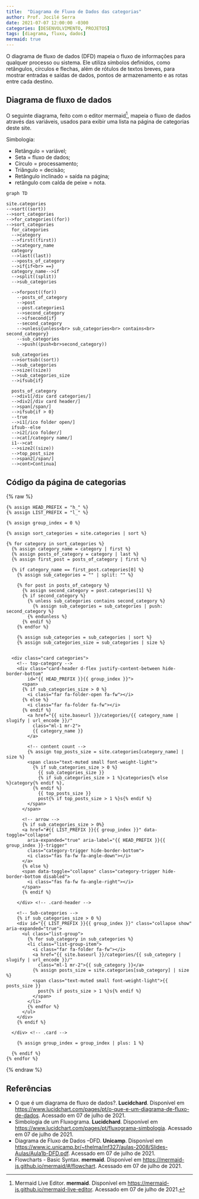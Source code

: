 ```yaml
---
title:  "Diagrama de Fluxo de Dados das categorias"
author: Prof. Jocilé Serra
date: 2021-07-07 12:00:00 -0300
categories: [DESENVOLVIMENTO, PROJETOS]
tags: [diagrama, fluxo, dados]
mermaid: true
---
```

O diagrama de fluxo de dados (DFD) mapeia o fluxo de informações para qualquer processo ou sistema. Ele utiliza símbolos definidos, como retângulos, círculos e flechas, além de rótulos de textos breves, para mostrar entradas e saídas de dados, pontos de armazenamento e as rotas entre cada destino. 

## Diagrama de fluxo de dados

O seguinte diagrama, feito com o editor mermaid[^1], mapeia o fluxo de dados através das variáveis, usados para exibir uma lista na página de categorias deste site.

Simbologia:
* Retângulo = variável;
* Seta = fluxo de dados;
* Círculo = processamento;
* Triângulo = decisão;
* Retângulo inclinado = saída na página;
* retângulo com calda de peixe = nota.

```mermaid
graph TD

site.categories
-->sort((sort))
-->sort_categories
-->for_categories((for))
-->sort_categories
  for_categories
  -->category
  -->first((first))
  -->category_name
  category
  -->last((last))
  -->posts_of_category
  -->if{if<br> ==}
  category_name-->if
  -->split((split))
  -->sub_categories

  -->forpost((for))
    --posts_of_category
    -->post
    --post.categories1
    -->second_category
    -->ifsecond{if}
    --second_category
    -->unless{unless<br> sub_categories<br> contains<br> second_category}
    --sub_categories
    -->push((push<br>second_category))
  
  sub_categories
  -->sortsub((sort))
  -->sub_categories
  -->size((size))
  -->sub_categories_size
  -->ifsub{if}

  posts_of_category
  -->div1[/div card categories/]
  -->div2[/div card header/]
  -->span[/span/]
  -->ifsub{if > 0}
  --true
  -->i1[/ico folder open/]
  ifsub--else
  -->i2[/ico folder/]
  -->cat[/category name/]
  i1-->cat
  -->size2((size))
  -->top_post_size
  -->span2[/span/]
  -->cont>Continua]

```

## Código da página de categorias

{% raw %}
```liquid
{% assign HEAD_PREFIX = "h_" %}
{% assign LIST_PREFIX = "l_" %}

{% assign group_index = 0 %}

{% assign sort_categories = site.categories | sort %}

{% for category in sort_categories %}
  {% assign category_name = category | first %}
  {% assign posts_of_category = category | last %}
  {% assign first_post = posts_of_category | first %}

  {% if category_name == first_post.categories[0] %}
    {% assign sub_categories = "" | split: "" %}

    {% for post in posts_of_category %}
      {% assign second_category = post.categories[1] %}
      {% if second_category %}
        {% unless sub_categories contains second_category %}
          {% assign sub_categories = sub_categories | push: second_category %}
        {% endunless %}
      {% endif %}
    {% endfor %}

    {% assign sub_categories = sub_categories | sort %}
    {% assign sub_categories_size = sub_categories | size %}


  <div class="card categories">
    <!-- top-category -->
    <div class="card-header d-flex justify-content-between hide-border-bottom"
        id="{{ HEAD_PREFIX }}{{ group_index }}">
      <span>
      {% if sub_categories_size > 0 %}
        <i class="far fa-folder-open fa-fw"></i>
      {% else %}
        <i class="far fa-folder fa-fw"></i>
      {% endif %}
        <a href="{{ site.baseurl }}/categories/{{ category_name | slugify | url_encode }}/"
          class="ml-1 mr-2">
          {{ category_name }}
        </a>

        <!-- content count -->
        {% assign top_posts_size = site.categories[category_name] | size %}
        <span class="text-muted small font-weight-light">
          {% if sub_categories_size > 0 %}
            {{ sub_categories_size }}
            {% if sub_categories_size > 1 %}categories{% else %}category{% endif %},
          {% endif %}
            {{ top_posts_size }}
            post{% if top_posts_size > 1 %}s{% endif %}
        </span>
      </span>

      <!-- arrow -->
      {% if sub_categories_size > 0%}
      <a href="#{{ LIST_PREFIX }}{{ group_index }}" data-toggle="collapse"
        aria-expanded="true" aria-label="{{ HEAD_PREFIX }}{{ group_index }}-trigger"
        class="category-trigger hide-border-bottom">
        <i class="fas fa-fw fa-angle-down"></i>
      </a>
      {% else %}
      <span data-toggle="collapse" class="category-trigger hide-border-bottom disabled">
        <i class="fas fa-fw fa-angle-right"></i>
      </span>
      {% endif %}

    </div> <!-- .card-header -->

    <!-- Sub-categories -->
    {% if sub_categories_size > 0 %}
    <div id="{{ LIST_PREFIX }}{{ group_index }}" class="collapse show" aria-expanded="true">
      <ul class="list-group">
        {% for sub_category in sub_categories %}
        <li class="list-group-item">
          <i class="far fa-folder fa-fw"></i>
          <a href="{{ site.baseurl }}/categories/{{ sub_category | slugify | url_encode }}/"
            class="ml-1 mr-2">{{ sub_category }}</a>
          {% assign posts_size = site.categories[sub_category] | size %}
          <span class="text-muted small font-weight-light">{{ posts_size }}
            post{% if posts_size > 1 %}s{% endif %}
          </span>
        </li>
        {% endfor %}
      </ul>
    </div>
    {% endif %}

  </div> <!-- .card -->

    {% assign group_index = group_index | plus: 1 %}

  {% endif %}
{% endfor %}

```
{% endraw %}

## Referências

* O que é um diagrama de fluxo de dados?. **Lucidchard**. Disponível em <https://www.lucidchart.com/pages/pt/o-que-e-um-diagrama-de-fluxo-de-dados>. Acessado em 07 de julho de 2021.
* Simbologia de um Fluxograma. **Lucidchard**. Disponível em <https://www.lucidchart.com/pages/pt/fluxograma-simbologia>. Acessado em 07 de julho de 2021.
* Diagrama de Fluxo de Dados –DFD. **Unicamp**. Disponível em <https://www.ic.unicamp.br/~thelma/inf327/aulas-2008/Slides-Aulas/Aula1b-DFD.pdf>. Acessado em 07 de julho de 2021.
* Flowcharts - Basic Syntax. **mermaid**. Disponível em <https://mermaid-js.github.io/mermaid/#/flowchart>. Acessado em 07 de julho de 2021.

[^1]: Mermaid Live Editor. **mermaid**. Disponível em <https://mermaid-js.github.io/mermaid-live-editor>. Acessado em 07 de julho de 2021.